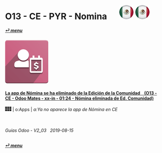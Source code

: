 # O13 - CE - PYR - Nomina &nbsp;&nbsp;&nbsp;&nbsp; [ ![es-mx](/doc/img/flg/es-mx-flg-btn-sml.png)](/es-mx/o13/ce/pyr/es-mx-o13-ce-pyr-guides.md) [ ![es-mx](/doc/img/flg/es-mx-flg-btn-sml.png)](/es-mx/o13/ce/pyr/es-mx-o13-ce-pyr-guides.md)
#### [_&#x23CE; menu_](/es-mx/o13/ce/es-mx-o13-ce-guides-menu.md "Regresar al menúu de CE")  
### ![pyr](/doc/img/app/big/pyr.png)

#### [La app de Nómina se ha eliminado de la Edición de la Comunidad &nbsp;&nbsp; (O13 - CE - Odoo Mates - xx-in - 01:24 - Nómina eliminada de Ed. Comunidad)](https://youtube.com/embed/ssrMiPrdbQQ?autoplay=1&start=0&end=0&rel=0)  
[***Sync***]: # (es-mx-o13-ee-pyr-payroll-guides)  
![apps](/doc/img/apps.png) | o:Apps | _a:Ya no aparece la app de Nómina en CE_  

<br>
	
###### Guías Odoo - V2_03 &nbsp; 2019-08-15  
**[_&#x23CE; menu_](/es-mx/o13/ce/es-mx-o13-ce-guides-menu.md)**  
